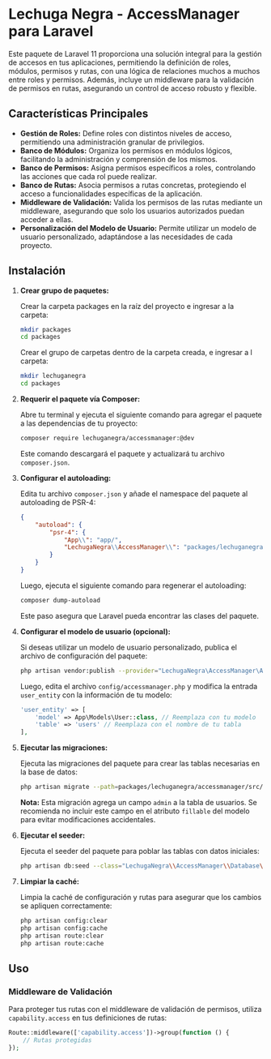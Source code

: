 # Lechuga Negra - AccessManager para Laravel

Este paquete de Laravel 11 proporciona una solución integral para la gestión de accesos en tus aplicaciones, permitiendo la definición de roles, módulos, permisos y rutas, con una lógica de relaciones muchos a muchos entre roles y permisos. Además, incluye un middleware para la validación de permisos en rutas, asegurando un control de acceso robusto y flexible.

## Características Principales

* **Gestión de Roles:** Define roles con distintos niveles de acceso, permitiendo una administración granular de privilegios.
* **Banco de Módulos:** Organiza los permisos en módulos lógicos, facilitando la administración y comprensión de los mismos.
* **Banco de Permisos:** Asigna permisos específicos a roles, controlando las acciones que cada rol puede realizar.
* **Banco de Rutas:** Asocia permisos a rutas concretas, protegiendo el acceso a funcionalidades específicas de la aplicación.
* **Middleware de Validación:** Valida los permisos de las rutas mediante un middleware, asegurando que solo los usuarios autorizados puedan acceder a ellas.
* **Personalización del Modelo de Usuario:** Permite utilizar un modelo de usuario personalizado, adaptándose a las necesidades de cada proyecto.

## Instalación

1.  **Crear grupo de paquetes:**

    Crear la carpeta packages en la raíz del proyecto e ingresar a la carpeta:

    ```bash
    mkdir packages
    cd packages
    ```

    Crear el grupo de carpetas dentro de la carpeta creada, e ingresar a l carpeta:
    
    ```bash
    mkdir lechuganegra
    cd packages
    ```

2.  **Requerir el paquete vía Composer:**

    Abre tu terminal y ejecuta el siguiente comando para agregar el paquete a las dependencias de tu proyecto:

    ```bash
    composer require lechuganegra/accessmanager:@dev
    ```

    Este comando descargará el paquete y actualizará tu archivo `composer.json`.

3.  **Configurar el autoloading:**

    Edita tu archivo `composer.json` y añade el namespace del paquete al autoloading de PSR-4:

    ```json
    {
        "autoload": {
            "psr-4": {
                "App\\": "app/",
                "LechugaNegra\\AccessManager\\": "packages/lechuganegra/accessmanager/"
            }
        }
    }
    ```

    Luego, ejecuta el siguiente comando para regenerar el autoloading:

    ```bash
    composer dump-autoload
    ```

    Este paso asegura que Laravel pueda encontrar las clases del paquete.

4.  **Configurar el modelo de usuario (opcional):**

    Si deseas utilizar un modelo de usuario personalizado, publica el archivo de configuración del paquete:

    ```bash
    php artisan vendor:publish --provider="LechugaNegra\AccessManager\AccessManagerServiceProvider" --tag="config"
    ```

    Luego, edita el archivo `config/accessmanager.php` y modifica la entrada `user_entity` con la información de tu modelo:

    ```php
    'user_entity' => [
        'model' => App\Models\User::class, // Reemplaza con tu modelo
        'table' => 'users' // Reemplaza con el nombre de tu tabla
    ],
    ```

5.  **Ejecutar las migraciones:**

    Ejecuta las migraciones del paquete para crear las tablas necesarias en la base de datos:

    ```bash
    php artisan migrate --path=packages/lechuganegra/accessmanager/src/Database/Migrations
    ```

    **Nota:** Esta migración agrega un campo `admin` a la tabla de usuarios. Se recomienda no incluir este campo en el atributo `fillable` del modelo para evitar modificaciones accidentales.

6.  **Ejecutar el seeder:**

    Ejecuta el seeder del paquete para poblar las tablas con datos iniciales:

    ```bash
    php artisan db:seed --class="LechugaNegra\\AccessManager\\Database\\Seeders\\DatabaseSeeder"
    ```

7.  **Limpiar la caché:**

    Limpia la caché de configuración y rutas para asegurar que los cambios se apliquen correctamente:

    ```bash
    php artisan config:clear
    php artisan config:cache
    php artisan route:clear
    php artisan route:cache
    ```

## Uso

### Middleware de Validación

Para proteger tus rutas con el middleware de validación de permisos, utiliza `capability.access` en tus definiciones de rutas:

```php
Route::middleware(['capability.access'])->group(function () {
    // Rutas protegidas
});